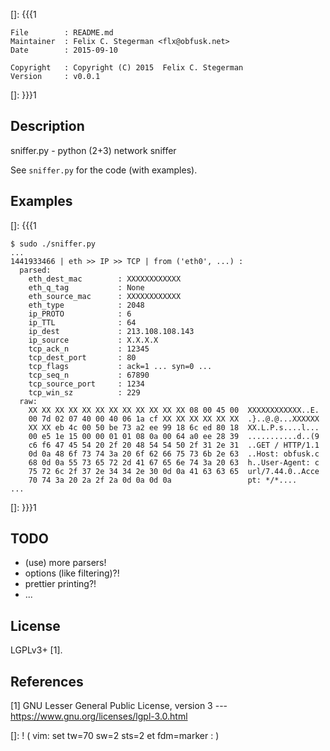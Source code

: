 []: {{{1

    File        : README.md
    Maintainer  : Felix C. Stegerman <flx@obfusk.net>
    Date        : 2015-09-10

    Copyright   : Copyright (C) 2015  Felix C. Stegerman
    Version     : v0.0.1

[]: }}}1

<!-- badge? -->

## Description

sniffer.py - python (2+3) network sniffer

See `sniffer.py` for the code (with examples).

## Examples

[]: {{{1

```
$ sudo ./sniffer.py
...
1441933466 | eth >> IP >> TCP | from ('eth0', ...) :
  parsed:
    eth_dest_mac        : XXXXXXXXXXXX
    eth_q_tag           : None
    eth_source_mac      : XXXXXXXXXXXX
    eth_type            : 2048
    ip_PROTO            : 6
    ip_TTL              : 64
    ip_dest             : 213.108.108.143
    ip_source           : X.X.X.X
    tcp_ack_n           : 12345
    tcp_dest_port       : 80
    tcp_flags           : ack=1 ... syn=0 ...
    tcp_seq_n           : 67890
    tcp_source_port     : 1234
    tcp_win_sz          : 229
  raw:
    XX XX XX XX XX XX XX XX XX XX XX XX 08 00 45 00  XXXXXXXXXXXX..E.
    00 7d 02 07 40 00 40 06 1a cf XX XX XX XX XX XX  .}..@.@...XXXXXX
    XX XX eb 4c 00 50 be 73 a2 ee 99 18 6c ed 80 18  XX.L.P.s....l...
    00 e5 1e 15 00 00 01 01 08 0a 00 64 a0 ee 28 39  ...........d..(9
    c6 f6 47 45 54 20 2f 20 48 54 54 50 2f 31 2e 31  ..GET / HTTP/1.1
    0d 0a 48 6f 73 74 3a 20 6f 62 66 75 73 6b 2e 63  ..Host: obfusk.c
    68 0d 0a 55 73 65 72 2d 41 67 65 6e 74 3a 20 63  h..User-Agent: c
    75 72 6c 2f 37 2e 34 34 2e 30 0d 0a 41 63 63 65  url/7.44.0..Acce
    70 74 3a 20 2a 2f 2a 0d 0a 0d 0a                 pt: */*....
...
```

[]: }}}1

## TODO

* (use) more parsers!
* options (like filtering)?!
* prettier printing?!
* ...

## License

LGPLv3+ [1].

## References

[1] GNU Lesser General Public License, version 3
--- https://www.gnu.org/licenses/lgpl-3.0.html

[]: ! ( vim: set tw=70 sw=2 sts=2 et fdm=marker : )
